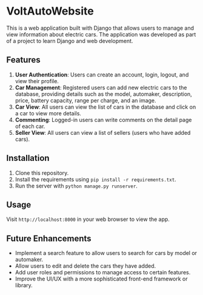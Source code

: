 # VoltAutoWebsite
This is a web application built with Django that allows users to manage and view information about electric cars. The application was developed as part of a project to learn Django and web development.

## Features

1. **User Authentication**: Users can create an account, login, logout, and view their profile.
2. **Car Management**: Registered users can add new electric cars to the database, providing details such as the model, automaker, description, price, battery capacity, range per charge, and an image.
3. **Car View**: All users can view the list of cars in the database and click on a car to view more details.
4. **Commenting**: Logged-in users can write comments on the detail page of each car.
5. **Seller View**: All users can view a list of sellers (users who have added cars).

## Installation

1. Clone this repository.
2. Install the requirements using `pip install -r requirements.txt`.
3. Run the server with `python manage.py runserver`.

## Usage

Visit `http://localhost:8000` in your web browser to view the app.

## Future Enhancements

- Implement a search feature to allow users to search for cars by model or automaker.
- Allow users to edit and delete the cars they have added.
- Add user roles and permissions to manage access to certain features.
- Improve the UI/UX with a more sophisticated front-end framework or library.
